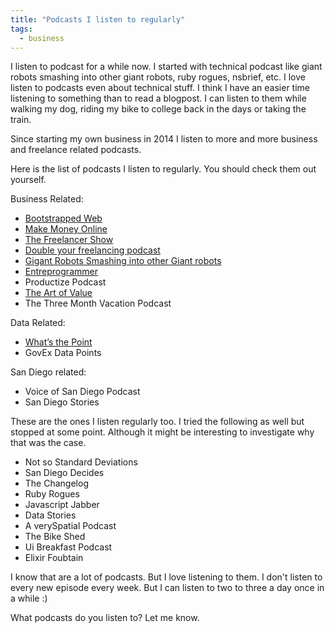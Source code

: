 ```yaml
---
title: "Podcasts I listen to regularly"
tags:
  - business
---
```

I listen to podcast for a while now. I started with technical podcast like giant robots smashing into other giant robots, ruby rogues, nsbrief, etc.
I love listen to podcasts even about technical stuff. I think I have an easier time listening to something than to read a blogpost. I can listen to them while walking my dog, riding my bike to college back in the days or taking the train.

Since starting my own business in 2014 I listen to more and more business and freelance related podcasts.

Here is the list of podcasts I listen to regularly. You should check them out yourself.

Business Related:

- [ Bootstrapped Web ](http://bootstrappedweb.com)
- [ Make Money Online ](https://makemoneyonline.exposed)
- [ The Freelancer Show ](https://devchat.tv/freelancers)
- [ Double your freelancing podcast ](https://doubleyourfreelancing.com/podcast/)
- [ Gigant Robots Smashing into other Giant robots ](http://giantrobots.fm)
- [ Entreprogrammer ](http://entreprogrammers.com/)
- Productize Podcast
- [ The Art of Value ](http://artofvalue.com/show/)
- The Three Month Vacation Podcast

Data Related:

- [ What’s the Point ](http://fivethirtyeight.com/tag/whats-the-point/)
- GovEx Data Points

San Diego related:

- Voice of San Diego Podcast
- San Diego Stories

These are the ones I listen regularly too.
I tried the following as well but stopped at some point. Although it might be interesting to investigate why that was the case.

- Not so Standard Deviations
- San Diego Decides
- The Changelog
- Ruby Rogues
- Javascript Jabber
- Data Stories
- A verySpatial Podcast
- The Bike Shed
- Ui Breakfast Podcast
- Elixir Foubtain

I know that are a lot of podcasts. But I love listening to them. I don't listen to every new episode every week. But I can listen to two to three a day once in a while :)

What podcasts do you listen to? Let me know.
